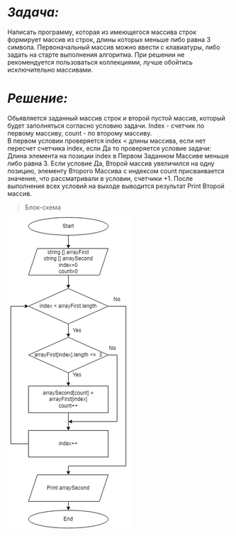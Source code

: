 # ***Задача:***

Написать программу, которая из имеющегося массива строк формирует массив из строк, длины которых меньше либо равна 3 символа. Первоначальный массив можно ввести с клавиатуры, либо задать на старте выполнения алгоритма. При решении не рекомендуется пользоваться коллекциями, лучше обойтись исключительно массивами.

# ***Решение:***

Обьявляется заданный массив строк и второй пустой массив, который будет заполняться согласно условию задачи. Index - счетчик по первому массиву, count - по второму массиву.  
В первом условии проверяется index < длины массива, если нет пересчет счетчика index, если Да то проверяется условие задачи: Длина элемента на позиции index в Первом Заданном Массиве меньше либо равна 3. Если условие Да, Второй массив увеличился на одну позицию, элементу Второго Массива с индексом count присваивается значение, что рассматривали в условии, счетчики +1. После выполнения всех условий на выходе выводится результат Print Второй массив.

> Блок-схема  
  

![Блок-схема](ControlTest.png)
